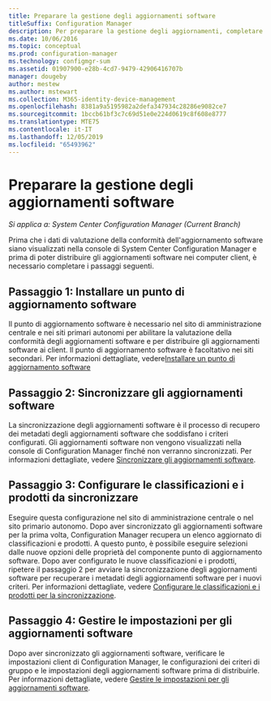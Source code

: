 ```yaml
---
title: Preparare la gestione degli aggiornamenti software
titleSuffix: Configuration Manager
description: Per preparare la gestione degli aggiornamenti, completare queste attività per visualizzare i dati di valutazione di conformità nella console di System Center Configuration Manager.
ms.date: 10/06/2016
ms.topic: conceptual
ms.prod: configuration-manager
ms.technology: configmgr-sum
ms.assetid: 01907900-e28b-4cd7-9479-42906416707b
manager: dougeby
author: mestew
ms.author: mstewart
ms.collection: M365-identity-device-management
ms.openlocfilehash: 8381a9a5195982a2defa347934c28286e9082ce7
ms.sourcegitcommit: 1bccb61bf3c7c69d51e0e224d0619c8f608e8777
ms.translationtype: MTE75
ms.contentlocale: it-IT
ms.lasthandoff: 12/05/2019
ms.locfileid: "65493962"
---
```

# <a name="prepare-for-software-updates-management"></a>Preparare la gestione degli aggiornamenti software

*Si applica a: System Center Configuration Manager (Current Branch)*

Prima che i dati di valutazione della conformità dell'aggiornamento software siano visualizzati nella console di System Center Configuration Manager e prima di poter distribuire gli aggiornamenti software nei computer client, è necessario completare i passaggi seguenti.

## <a name="step-1-install-a-software-update-point"></a>Passaggio 1: Installare un punto di aggiornamento software  
Il punto di aggiornamento software è necessario nel sito di amministrazione centrale e nei siti primari autonomi per abilitare la valutazione della conformità degli aggiornamenti software e per distribuire gli aggiornamenti software ai client. Il punto di aggiornamento software è facoltativo nei siti secondari. Per informazioni dettagliate, vedere[Installare un punto di aggiornamento software](install-a-software-update-point.md)  

## <a name="step-2-synchronize-software-updates"></a>Passaggio 2: Sincronizzare gli aggiornamenti software
La sincronizzazione degli aggiornamenti software è il processo di recupero dei metadati degli aggiornamenti software che soddisfano i criteri configurati. Gli aggiornamenti software non vengono visualizzati nella console di Configuration Manager finché non verranno sincronizzati. Per informazioni dettagliate, vedere [Sincronizzare gli aggiornamenti software](synchronize-software-updates.md).   

## <a name="step-3-configure-classifications-and-products-to-synchronize"></a>Passaggio 3: Configurare le classificazioni e i prodotti da sincronizzare
Eseguire questa configurazione nel sito di amministrazione centrale o nel sito primario autonomo. Dopo aver sincronizzato gli aggiornamenti software per la prima volta, Configuration Manager recupera un elenco aggiornato di classificazioni e prodotti. A questo punto, è possibile eseguire selezioni dalle nuove opzioni delle proprietà del componente punto di aggiornamento software. Dopo aver configurato le nuove classificazioni e i prodotti, ripetere il passaggio 2 per avviare la sincronizzazione degli aggiornamenti software per recuperare i metadati degli aggiornamenti software per i nuovi criteri. Per informazioni dettagliate, vedere [Configurare le classificazioni e i prodotti per la sincronizzazione](configure-classifications-and-products.md).

## <a name="step-4-manage-settings-for-software-updates"></a>Passaggio 4: Gestire le impostazioni per gli aggiornamenti software
Dopo aver sincronizzato gli aggiornamenti software, verificare le impostazioni client di Configuration Manager, le configurazioni dei criteri di gruppo e le impostazioni degli aggiornamenti software prima di distribuirle. Per informazioni dettagliate, vedere [Gestire le impostazioni per gli aggiornamenti software](manage-settings-for-software-updates.md).
